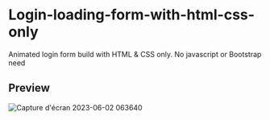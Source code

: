 # Login-loading-form-with-html-css-only
Animated login form build with HTML &amp; CSS only. No javascript or Bootstrap need
## Preview
![Capture d'écran 2023-06-02 063640](https://github.com/Nephilim237/Login-loading-form-with-html-css-only/assets/72866207/73d8ced0-be41-4136-8fcd-da75dcdfa18c)

